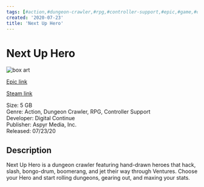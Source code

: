 ```yaml
---
tags: [#action,#dungeon-crawler,#rpg,#controller-support,#epic,#game,#owned,#pc]
created: '2020-07-23'
title: 'Next Up Hero'
---
```

# Next Up Hero

![box art](https://cdn1.epicgames.com/7563789523404ae7ba52588adc99963a/offer/Diesel_product_sumac_home_NextUpHero_StoreSecondary-2560x1440-97bede4299a05d944d4b8287b6b8eb6787a0e50d-2560x1440-6f68273f988d831a5e7f29914f681b38.jpg?h=270&amp;resize=1&amp;w=480)

[Epic link](https://www.epicgames.com/store/en-US/p/next-up-hero)

[Steam link](https://store.steampowered.com/app/667810/Next_Up_Hero/?snr=1_7_7_151_150_1)

Size: 5 GB  
Genre: Action, Dungeon Crawler, RPG, Controller Support  
Developer: Digital Continue  
Publisher: Aspyr Media, Inc.  
Released: 07/23/20  

## Description

Next Up Hero is a dungeon crawler featuring hand-drawn heroes that hack, slash, bongo-drum, boomerang, and jet their way through Ventures. Choose your Hero and start rolling dungeons, gearing out, and maxing your stats.
